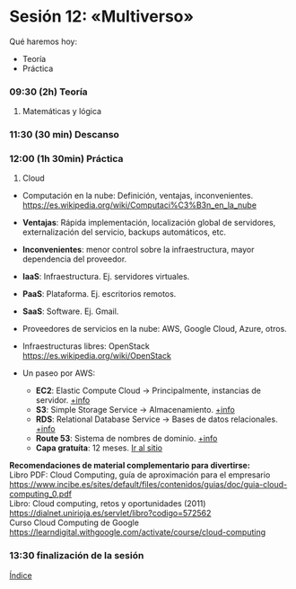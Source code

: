 # Sesión 12: «Multiverso»

Qué haremos hoy:
- Teoría
- Práctica

### 09:30 (2h) Teoría 

1. Matemáticas y lógica  

### 11:30 (30 min) Descanso

### 12:00 (1h 30min) Práctica

1. Cloud  
- Computación en la nube: Definición, ventajas, inconvenientes.  
https://es.wikipedia.org/wiki/Computaci%C3%B3n_en_la_nube  
- **Ventajas**: Rápida implementación, localización global de servidores, externalización del servicio, backups automáticos, etc.  
- **Inconvenientes**: menor control sobre la infraestructura, mayor dependencia del proveedor.  

- **IaaS**: Infraestructura. Ej. servidores virtuales.  
- **PaaS**: Plataforma. Ej. escritorios remotos.  
- **SaaS**: Software. Ej. Gmail.  

- Proveedores de servicios en la nube: AWS, Google Cloud, Azure, otros.
- Infraestructuras libres: OpenStack
https://es.wikipedia.org/wiki/OpenStack  

- Un paseo por AWS:
	- **EC2**: Elastic Compute Cloud -> Principalmente, instancias de servidor. [+info](https://aws.amazon.com/es/ec2/features/?trk=ec2_landing)
	- **S3**: Simple Storage Service -> Almacenamiento. [+info](https://aws.amazon.com/es/s3/features/)
	- **RDS**: Relational Database Service -> Bases de datos relacionales. [+info](https://aws.amazon.com/es/rds/features/)
	- **Route 53**: Sistema de nombres de dominio. [+info](https://aws.amazon.com/es/route53/features/)
	- **Capa gratuíta**: 12 meses. [Ir al sitio](https://aws.amazon.com/es/free/?all-free-tier.sort-by=item.additionalFields.SortRank&all-free-tier.sort-order=asc&awsf.Free%20Tier%20Types=*all&awsf.Free%20Tier%20Categories=*all)

**Recomendaciones de material complementario para divertirse:**  
Libro PDF: Cloud Computing, guía de aproximación para el empresario  
https://www.incibe.es/sites/default/files/contenidos/guias/doc/guia-cloud-computing_0.pdf  
Libro: Cloud computing, retos y oportunidades (2011)
https://dialnet.unirioja.es/servlet/libro?codigo=572562  
Curso Cloud Computing de Google  
https://learndigital.withgoogle.com/activate/course/cloud-computing  

### 13:30 finalización de la sesión

[Índice](../README.md)
